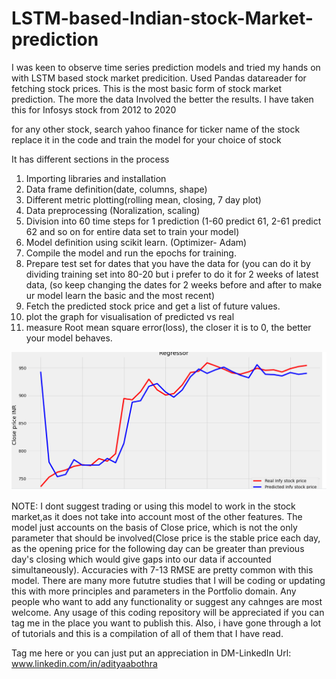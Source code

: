 # LSTM-based-Indian-stock-Market-prediction
I was keen to observe time series prediction models and tried my hands on with LSTM based stock market predicition.
Used Pandas datareader for fetching stock prices.
This is the most basic form of stock market prediction. 
The more the data Involved the better the results.
I have taken this for Infosys stock from 2012 to 2020

for any other stock, search yahoo finance for ticker name of the stock replace it in the code and train the model for your choice of stock

It has different sections in the process
1. Importing libraries and installation
2. Data frame definition(date, columns, shape)
3. Different metric plotting(rolling mean, closing, 7 day plot)
4. Data preprocessing (Noralization, scaling)
5. Division into 60 time steps for 1 prediction  (1-60 predict 61, 2-61 predict 62 and so on for entire data set to train your model)
6. Model definition using scikit learn. (Optimizer- Adam)
7. Compile the model and run the epochs for training.
8. Prepare test set for dates that you have the data for (you can do it by dividing training set into 80-20 but i prefer to do it for 2 weeks of latest data,
                                                        (so keep changing the dates for 2 weeks before and after to make ur model learn the basic and the most recent)
9. Fetch the predicted stock price and get a list of future values.
10. plot the graph for visualisation of predicted vs real 
11. measure Root mean square error(loss), the closer it is to 0, the better your model behaves.

![result of prediction](snapshot.jfif)


NOTE: I dont suggest trading or using this model to work in the stock market,as it does not take into account most of the other features. The model just accounts on the basis of Close price, which is not the only parameter that should be involved(Close price is the stable price each day, as the opening price for the following day can be greater than previous day's closing which would give gaps into our data if accounted simultaneously). Accuracies with 7-13 RMSE are pretty common with this model. There are many more fututre studies that I will be coding or updating this with more principles and parameters in the Portfolio domain. Any people who want to add any functionality or suggest any cahnges are most welcome. Any usage of this coding repository will be appreciated if you can tag me in the place you want to publish this. Also, i have gone through a lot of tutorials and this is a compilation of all of them that I have read.

Tag me here or you can just put an appreciation in DM-LinkedIn Url:
www.linkedin.com/in/adityaabothra
